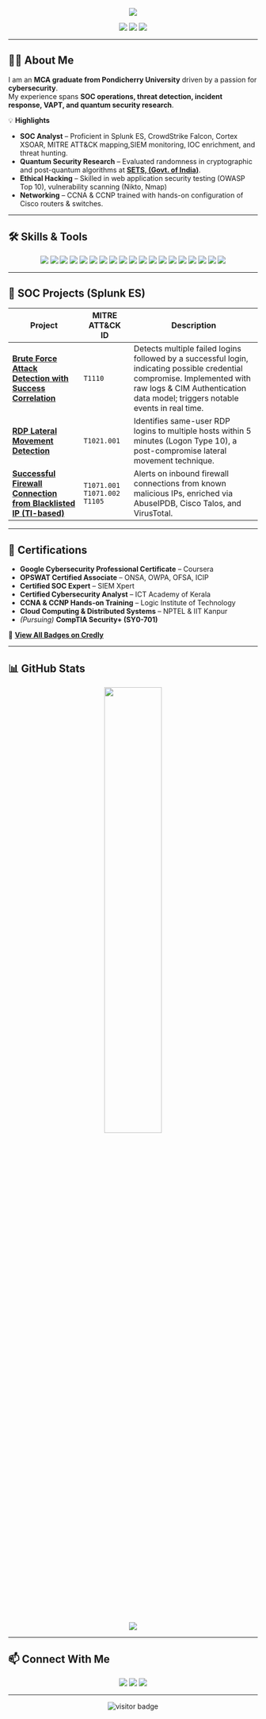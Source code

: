 <!-- Header Banner -->
<p align="center">
  <img src="https://capsule-render.vercel.app/api?type=waving&height=200&text=Rahul%20Krishna%20R&fontAlign=50&fontAlignY=40&color=gradient&desc=Cybersecurity%20Professional%20&descAlign=50&descAlignY=60" />
</p>

<!-- Contact Badges -->
<p align="center">
  <a href="mailto:rahulkrishna.connect@gmail.com"><img src="https://img.shields.io/badge/Email-D14836?style=for-the-badge&logo=gmail&logoColor=white"/></a>
  <a href="https://www.linkedin.com/in/rahulkr-connect/"><img src="https://img.shields.io/badge/LinkedIn-0077B5?style=for-the-badge&logo=linkedin&logoColor=white"/></a>
  <a href="https://www.credly.com/users/rahulkr/badges"><img src="https://img.shields.io/badge/Credly-Badges-orange?style=for-the-badge&logo=credly&logoColor=white"/></a>
</p>

---

## 🧑‍💻 About Me

I am an **MCA graduate from Pondicherry University** driven by a passion for **cybersecurity**.  
My experience spans **SOC operations, threat detection, incident response, VAPT, and quantum security research**.

💡 **Highlights**  
- **SOC Analyst** – Proficient in Splunk ES, CrowdStrike Falcon, Cortex XSOAR, MITRE ATT&CK mapping,SIEM monitoring, IOC enrichment, and threat hunting.  
- **Quantum Security Research** – Evaluated randomness in cryptographic and post-quantum algorithms at [**SETS, (Govt. of India)**](https://www.setsindia.in/).  
- **Ethical Hacking** – Skilled in web application security testing (OWASP Top 10), vulnerability scanning (Nikto, Nmap) 
- **Networking** – CCNA & CCNP trained with hands-on configuration of Cisco routers & switches.  

---

## 🛠 Skills & Tools

<p align="center">
  <!-- SIEM & EDR -->
  <img src="https://img.shields.io/badge/Splunk%20ES-SIEM-black?style=for-the-badge&logo=splunk&logoColor=white"/>
  <img src="https://img.shields.io/badge/CrowdStrike-Falcon-red?style=for-the-badge&logo=crowdstrike&logoColor=white"/>
  <img src="https://img.shields.io/badge/Cortex-XSOAR-blue?style=for-the-badge&logo=paloaltonetworks&logoColor=white"/>
  
  <!-- Security Frameworks -->
  <img src="https://img.shields.io/badge/MITRE-ATT%26CK-lightgrey?style=for-the-badge&logo=mitre&logoColor=white"/>
  <img src="https://img.shields.io/badge/OWASP-Top%2010-orange?style=for-the-badge&logo=owasp&logoColor=white"/>

  <!-- Pentest & Threat Intel -->
  <img src="https://img.shields.io/badge/Kali-Linux-557C94?style=for-the-badge&logo=kalilinux&logoColor=white"/>
  <img src="https://img.shields.io/badge/Metasploit-Framework-black?style=for-the-badge&logo=metasploit&logoColor=white"/>
  <img src="https://img.shields.io/badge/Burp-Suite-orange?style=for-the-badge&logo=burpsuite&logoColor=white"/>
  <img src="https://img.shields.io/badge/Nmap-blue?style=for-the-badge&logo=nmap&logoColor=white"/>
  <img src="https://img.shields.io/badge/Nikto-Web%20Scanner-lightgrey?style=for-the-badge"/>
  <img src="https://img.shields.io/badge/Talos-Intelligence-lightblue?style=for-the-badge"/>
  <img src="https://img.shields.io/badge/VirusTotal-Threat%20Analysis-darkblue?style=for-the-badge"/>
  
  <!-- Networking & Infra -->
  <img src="https://img.shields.io/badge/Wireshark-1f425f?style=for-the-badge&logo=wireshark&logoColor=white"/>
  <img src="https://img.shields.io/badge/FortiGate-Firewall-red?style=for-the-badge&logo=fortinet&logoColor=white"/>
  <img src="https://img.shields.io/badge/Windows-Server-blue?style=for-the-badge&logo=windows&logoColor=white"/>
  <img src="https://img.shields.io/badge/Linux-OS-black?style=for-the-badge&logo=linux&logoColor=white"/>
  <img src="https://img.shields.io/badge/VirtualBox-lightgrey?style=for-the-badge&logo=virtualbox&logoColor=white"/>
  
  <!-- Dev & Automation -->
  <img src="https://img.shields.io/badge/Python-Programming-yellow?style=for-the-badge&logo=python&logoColor=black"/>
  <img src="https://img.shields.io/badge/ServiceNow-ITSM-green?style=for-the-badge&logo=servicenow&logoColor=white"/>
</p>

---

## 🚨 SOC Projects (Splunk ES)

| Project | MITRE ATT&CK ID | Description |
|---------|----------------|-------------|
| [**Brute Force Attack Detection with Success Correlation**](https://github.com/rahulkr-io/splunk-soc-projects/tree/main/Project-2_Brute-Force-Detection) | `T1110` | Detects multiple failed logins followed by a successful login, indicating possible credential compromise. Implemented with raw logs & CIM Authentication data model; triggers notable events in real time. |
| [**RDP Lateral Movement Detection**](https://github.com/rahulkr-io/splunk-soc-projects/tree/main/Project-3_RDP-Lateral-Movement) | `T1021.001` | Identifies same-user RDP logins to multiple hosts within 5 minutes (Logon Type 10), a post-compromise lateral movement technique. |
| [**Successful Firewall Connection from Blacklisted IP (TI-based)**](https://github.com/rahulkr-io/splunk-soc-projects/tree/main/Project-4_Blacklisted-IP-Firewall) |`T1071.001` `T1071.002` `T1105` | Alerts on inbound firewall connections from known malicious IPs, enriched via AbuseIPDB, Cisco Talos, and VirusTotal. |

---

## 📜 Certifications

- **Google Cybersecurity Professional Certificate** – Coursera  
- **OPSWAT Certified Associate** – ONSA, OWPA, OFSA, ICIP  
- **Certified SOC Expert** – SIEM Xpert  
- **Certified Cybersecurity Analyst** – ICT Academy of Kerala  
- **CCNA & CCNP Hands-on Training** – Logic Institute of Technology  
- **Cloud Computing & Distributed Systems** – NPTEL & IIT Kanpur  
- *(Pursuing)* **CompTIA Security+ (SY0-701)**  

🔗 [**View All Badges on Credly**](https://www.credly.com/users/rahulkr/badges)

---

## 📊 GitHub Stats

<p align="center">
  <img width="48%" src="https://github-readme-stats.vercel.app/api?username=rahulkr-io&show_icons=true&theme=tokyonight" />
</p>
<p align="center">
  <img src="https://github-readme-activity-graph.vercel.app/graph?username=rahulkr-io&theme=tokyo-night" />
</p>

---

## 📫 Connect With Me

<p align="center">
  <a href="mailto:rahulkrishna.connect@gmail.com"><img src="https://img.shields.io/badge/Email-red?style=for-the-badge&logo=gmail&logoColor=white"/></a>
  <a href="https://www.linkedin.com/in/rahulkr-connect/"><img src="https://img.shields.io/badge/LinkedIn-blue?style=for-the-badge&logo=linkedin&logoColor=white"/></a>
  <a href="https://www.credly.com/users/rahulkr/badges"><img src="https://img.shields.io/badge/Credly-orange?style=for-the-badge&logo=credly&logoColor=white"/></a>
</p>

---

<p align="center">
  <img src="https://visitor-badge.laobi.icu/badge?page_id=rahulkr-io.rahulkr-io" alt="visitor badge"/>
</p>
